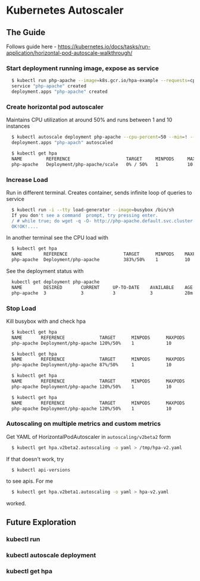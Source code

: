 # Kubernetes Autoscaler

## The Guide
Follows guide here - https://kubernetes.io/docs/tasks/run-application/horizontal-pod-autoscale-walkthrough/

### Start deployment running image, expose as service
```bash
  $ kubectl run php-apache --image=k8s.gcr.io/hpa-example --requests=cpu=200m --expose --port=80
  service "php-apache" created
  deployment.apps "php-apache" created
```

### Create horizontal pod autoscaler
Maintains CPU utilization at around 50% and runs between 1 and 10 instances
```bash
  $ kubectl autoscale deployment php-apache --cpu-percent=50 --min=! --max=10
  deployment.apps "php-apach" autoscaled

  $ kubectl get hpa
  NAME         REFERENCE                     TARGET     MINPODS     MAXPODS    REPLICAS   AGE
  php-apache   Deployment/php-apache/scale   0% / 50%   1           10         1          18s
```

### Increase Load
Run in different terminal. Creates container, sends infinite loop of queries to service
```bash
  $ kubectl run -i --tty load-generator --image=busybox /bin/sh
  If you don't see a command  prompt, try pressing enter.
  / # while true; do wget -q -O- http://php-apache.default.svc.cluster.local; done
  OK!OK!....
```
In another terminal see the CPU load with
```bash
  $ kubectl get hpa
  NAME        REFERENCE                     TARGET      MINPODS    MAXPODS    REPLICAS    AGE
  php-apache  Deployment/php-apache         383%/50%    1          10         3           13m
```
See the deployment status with
```bash
  kubectl get deployment php-apache
  NAME        DESIRED       CURRENT     UP-TO-DATE    AVAILABLE    AGE
  php-apache  3             3           3             3            28m
```

### Stop Load
Kill busybox with <Ctrl-C> and check hpa
```bash
  $ kubectl get hpa
  NAME       REFERENCE             TARGET      MINPODS      MAXPODS     REPLICAS     AGE
  php-apache Deployment/php-apache 120%/50%    1            10          6            19m

  $ kubectl get hpa
  NAME       REFERENCE             TARGET      MINPODS      MAXPODS     REPLICAS     AGE
  php-apache Deployment/php-apache 87%/50%     1            10          6            19m

  $ kubectl get hpa
  NAME       REFERENCE             TARGET      MINPODS      MAXPODS     REPLICAS     AGE
  php-apache Deployment/php-apache 120%/50%    1            10          6            19m

  $ kubectl get hpa
  NAME       REFERENCE             TARGET      MINPODS      MAXPODS     REPLICAS     AGE
  php-apache Deployment/php-apache 120%/50%    1            10          1            4h
```

### Autoscaling on multiple metrics and custom metrics
Get YAML of HorizontalPodAutoscaler in `autoscaling/v2beta2` form
```bash
  $ kubectl get hpa.v2beta2.autoscaling -o yaml > /tmp/hpa-v2.yaml
```

If that doesn't work, try
```bash
  $ kubectl api-versions
```
to see apis. For me
```bash
  $ kubectl get hpa.v2beta1.autoscaling -o yaml > hpa-v2.yaml
```
worked.

## Future Exploration

### kubectl run

### kubectl autoscale deployment

### kubectl get hpa
